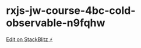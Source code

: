 # rxjs-jw-course-4bc-cold-observable-n9fqhw

[Edit on StackBlitz ⚡️](https://stackblitz.com/edit/rxjs-jw-course-4bc-cold-observable-n9fqhw)